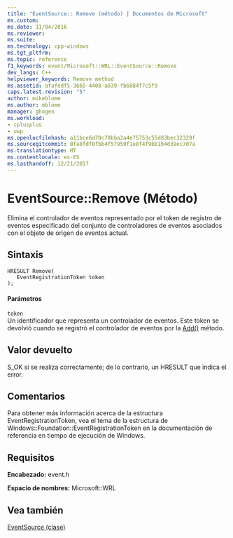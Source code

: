 ```yaml
---
title: "EventSource:: Remove (método) | Documentos de Microsoft"
ms.custom: 
ms.date: 11/04/2016
ms.reviewer: 
ms.suite: 
ms.technology: cpp-windows
ms.tgt_pltfrm: 
ms.topic: reference
f1_keywords: event/Microsoft::WRL::EventSource::Remove
dev_langs: C++
helpviewer_keywords: Remove method
ms.assetid: afafedf5-3665-4408-a639-fb6884f7c5f9
caps.latest.revision: "5"
author: mikeblome
ms.author: mblome
manager: ghogen
ms.workload:
- cplusplus
- uwp
ms.openlocfilehash: a11bce6d70c70bba2a4e75753c55d83bec32329f
ms.sourcegitcommit: 8fa8fdf0fbb4f57950f1e8f4f9b81b4d39ec7d7a
ms.translationtype: MT
ms.contentlocale: es-ES
ms.lasthandoff: 12/21/2017
---
```

# <a name="eventsourceremove-method"></a>EventSource::Remove (Método)
Elimina el controlador de eventos representado por el token de registro de eventos especificado del conjunto de controladores de eventos asociados con el objeto de origen de eventos actual.  
  
## <a name="syntax"></a>Sintaxis  
  
```  
HRESULT Remove(  
   EventRegistrationToken token  
);  
```  
  
#### <a name="parameters"></a>Parámetros  
 `token`  
 Un identificador que representa un controlador de eventos. Este token se devolvió cuando se registró el controlador de eventos por la [Add()](../windows/eventsource-add-method.md) método.  
  
## <a name="return-value"></a>Valor devuelto  
 S_OK si se realiza correctamente; de lo contrario, un HRESULT que indica el error.  
  
## <a name="remarks"></a>Comentarios  
 Para obtener más información acerca de la estructura EventRegistrationToken, vea el tema de la estructura de Windows::Foundation::EventRegistrationToken en la documentación de referencia en tiempo de ejecución de Windows.  
  
## <a name="requirements"></a>Requisitos  
 **Encabezado:** event.h  
  
 **Espacio de nombres:** Microsoft::WRL
 
 ## <a name="see-also"></a>Vea también
 [EventSource (clase)](../windows/eventsource-class.md)